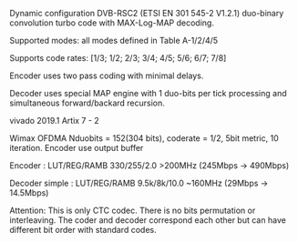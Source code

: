 Dynamic configuration DVB-RSC2 (ETSI EN 301 545-2 V1.2.1) duo-binary convolution turbo code with MAX-Log-MAP decoding.

Supported modes: all modes defined in Table A-1/2/4/5

Supports code rates: [1/3; 1/2; 2/3; 3/4; 4/5; 5/6; 6/7; 7/8]

Encoder uses two pass coding with minimal delays. 

Decoder uses special MAP engine with 1 duo-bits per tick processing and simultaneous forward/backard recursion. 

vivado 2019.1 Artix 7 - 2 

Wimax OFDMA Nduobits = 152(304 bits), coderate = 1/2, 5bit metric, 10 iteration. Encoder use output buffer 

Encoder 	: LUT/REG/RAMB	330/255/2.0	>200MHz (245Mbps -> 490Mbps) 

Decoder simple	: LUT/REG/RAMB 	9.5k/8k/10.0 	~160MHz (29Mbps -> 14.5Mbps) 

Attention: This is only CTC codec. There is no bits permutation or interleaving. The coder and decoder correspond each other but can have different bit order with standard codes. 
